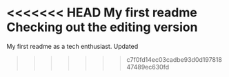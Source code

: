 <<<<<<< HEAD
My first readme
Checking out the editing version
=======
My first readme as a tech enthusiast.
Updated
>>>>>>> c7f0fd14ec03cadbe93d0d19781847489ec630fd
